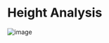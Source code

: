 <h1>Height Analysis</h1>

![image](https://github.com/user-attachments/assets/ecc1e72b-c09c-46ab-a585-bb1c02e1cc51)
